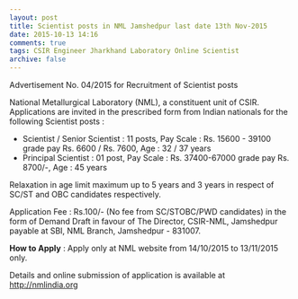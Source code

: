 ```yaml
---
layout: post
title: Scientist posts in NML Jamshedpur last date 13th Nov-2015   
date: 2015-10-13 14:16
comments: true
tags: CSIR Engineer Jharkhand Laboratory Online Scientist 
archive: false
---
```

Advertisement No. 04/2015 for Recruitment of Scientist posts

National Metallurgical Laboratory (NML), a constituent unit of CSIR. Applications are invited in the prescribed form from Indian nationals for the following Scientist posts :

- Scientist / Senior Scientist : 11 posts, Pay Scale : Rs. 15600 - 39100 grade pay Rs. 6600 / Rs. 7600, Age : 32 / 37 years
- Principal Scientist : 01 post, Pay Scale : Rs. 37400-67000 grade pay Rs. 8700/-, Age : 45 years

Relaxation in age limit maximum up to 5 years and 3 years in respect of SC/ST and OBC candidates respectively.


Application Fee : Rs.100/- (No fee from SC/STOBC/PWD candidates) in the form of Demand Draft in favour of The Director, CSIR-NML, Jamshedpur payable at SBI, NML Branch, Jamshedpur - 831007. 


**How to Apply** : Apply only at NML website from 14/10/2015 to 13/11/2015 only.

Details and online submission of application is available at <http://nmlindia.org>




